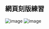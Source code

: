## 網頁刻版練習
![image](https://github.com/wdaweb/bs-component-vina2325/blob/master/imgs/01.jpg)
![image](https://github.com/wdaweb/bs-component-vina2325/blob/master/imgs/02.jpg)
